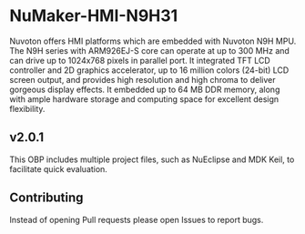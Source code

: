 # NuMaker-HMI-N9H31

Nuvoton offers HMI platforms which are embedded with Nuvoton N9H MPU. The N9H series with ARM926EJ-S core can operate at up to 300 MHz 
and can drive up to 1024x768 pixels in parallel port. It integrated TFT LCD controller and 2D graphics accelerator, 
up to 16 million colors (24-bit) LCD screen output, and provides high resolution and high chroma to deliver gorgeous display effects. 
It embedded up to 64 MB DDR memory, along with ample hardware storage and computing space for excellent design flexibility.

## v2.0.1

This OBP includes multiple project files, such as NuEclipse and MDK Keil, to facilitate quick evaluation.

## Contributing

Instead of opening Pull requests please open Issues to report bugs.

